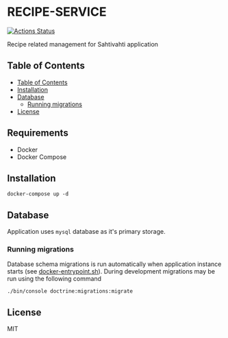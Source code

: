 # RECIPE-SERVICE

[![Actions Status](https://github.com/sahtivahti/recipe-service/workflows/CI/badge.svg)](https://github.com/sahtivahti/recipe-service/actions)

Recipe related management for Sahtivahti application

## Table of Contents

* [Table of Contents](#table-of-contents)
* [Installation](#installation)
* [Database](#database)
  * [Running migrations](#running-migrations)
* [License](#license)

## Requirements

* Docker
* Docker Compose

## Installation

```
docker-compose up -d
```

## Database

Application uses `mysql` database as it's primary storage.

### Running migrations

Database schema migrations is run automatically when application instance starts (see [docker-entrypoint.sh](./docker-entrypoint.sh)). During development migrations may be run using the following command

```
./bin/console doctrine:migrations:migrate
```

## License

MIT

